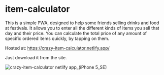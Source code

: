 # item-calculator

This is a simple PWA, designed to help some friends selling drinks and food at festivals. It allows you to enter all the different kinds of Items you sell that day and their price. You can calculate the total price of any amount of specific ordered items quickly, by tapping on them.

Hosted at: https://crazy-item-calculator.netlify.app/

Just download it from the site.

![crazy-item-calculator netlify app_(iPhone 5_SE)](https://github.com/Crayee/item-calculator/assets/95137568/b464e874-f9cf-4d59-b257-bafb09bab001)
